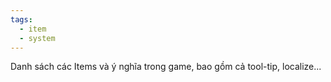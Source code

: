 ```yaml
---
tags:
  - item
  - system
---
```

Danh sách các Items và ý nghĩa trong game, bao gồm cả tool-tip, localize...
